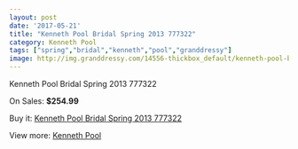 ```yaml
---
layout: post
date: '2017-05-21'
title: "Kenneth Pool Bridal Spring 2013 777322"
category: Kenneth Pool
tags: ["spring","bridal","kenneth","pool","granddressy"]
image: http://img.granddressy.com/14556-thickbox_default/kenneth-pool-bridal-spring-2013-777322.jpg
---
```

Kenneth Pool Bridal Spring 2013 777322

On Sales: **$254.99**
<a href="https://www.granddressy.com/en/kenneth-pool/13609-kenneth-pool-bridal-spring-2013-777322.html"><amp-img layout="responsive" width="600" height="600" src="//img.granddressy.com/14556-thickbox_default/kenneth-pool-bridal-spring-2013-777322.jpg" alt="Kenneth Pool Bridal Spring 2013 777322 0" /></a>

Buy it: [Kenneth Pool Bridal Spring 2013 777322](https://www.granddressy.com/en/kenneth-pool/13609-kenneth-pool-bridal-spring-2013-777322.html "Kenneth Pool Bridal Spring 2013 777322")

View more: [Kenneth Pool](https://www.granddressy.com/en/96-kenneth-pool "Kenneth Pool")